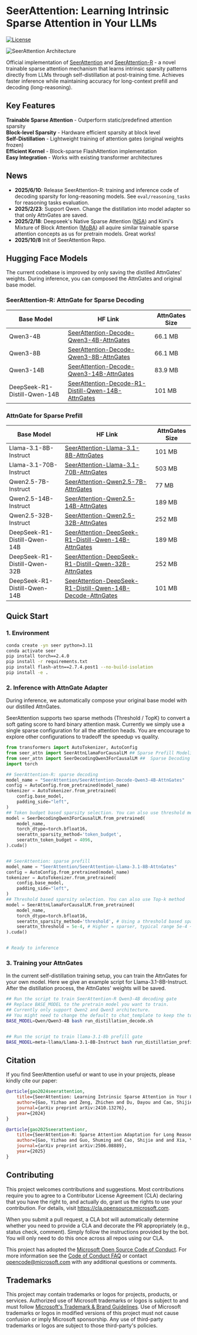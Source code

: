 # SeerAttention: Learning Intrinsic Sparse Attention in Your LLMs

[![License](https://img.shields.io/badge/License-MIT-green.svg)](LICENSE)

![SeerAttention Architecture](assets/seerattention-r.png)


Official implementation of [SeerAttention](https://arxiv.org/abs/2410.13276) and [SeerAttention-R](https://arxiv.org/abs/2506.08889) - a novel trainable sparse attention mechanism that learns intrinsic sparsity patterns directly from LLMs through self-distillation at post-training time. Achieves faster inference while maintaining accuracy for long-context prefill and decoding (long-reasoning).

## Key Features
**Trainable Sparse Attention** - Outperform static/predefined attention sparsity    
**Block-level Sparsity** - Hardware efficient sparsity at block level  
**Self-Distillation** - Lightweight training of attention gates (original weights frozen)  
**Efficient Kernel** -  Block-sparse FlashAttention implementation  
**Easy Integration** - Works with existing transformer architectures


## News
- **2025/6/10**: Release SeerAttention-R: training and inference code of decoding sparsity for long-reasoning models. See `eval/reasoning_tasks` for reasoning tasks evaluation.
- **2025/2/23**: Support Qwen. Change the distillation into model adapter so that only AttnGates are saved.
- **2025/2/18**: Deepseek's Native Sparse Attention ([NSA](https://arxiv.org/abs/2502.11089)) and Kimi's Mixture of Block Attention ([MoBA](https://github.com/MoonshotAI/MoBA)) all aquire similar trainable sparse attention concepts as us for pretrain models. Great works!
- **2025/10/8** Init of SeerAttention Repo. 






## Hugging Face Models
The current codebase is improved by only saving the distilled AttnGates' weights. During inference, you can composed the AttnGates and original base model. 

### SeerAttention-R: AttnGate for Sparse Decoding

| Base Model                          | HF Link                                                                 | AttnGates Size |
|-------------------------------------|-------------------------------------------------------------------------|----------------|
| Qwen3-4B                            | [SeerAttention-Decode-Qwen3-4B-AttnGates](https://huggingface.co/SeerAttention/SeerAttention-Decode-Qwen3-4B-AttnGates)        | 66.1 MB      |
| Qwen3-8B                            | [SeerAttention-Decode-Qwen3-8B-AttnGates](https://huggingface.co/SeerAttention/SeerAttention-Decode-Qwen3-8B-AttnGates)        | 66.1 MB      |
| Qwen3-14B                           | [SeerAttention-Decode-Qwen3-14B-AttnGates](https://huggingface.co/SeerAttention/SeerAttention-Decode-Qwen3-14B-AttnGates)       | 83.9 MB      |
| DeepSeek-R1-Distill-Qwen-14B        | [SeerAttention-Decode-R1-Distill-Qwen-14B-AttnGates](https://huggingface.co/SeerAttention/SeerAttention-Decode-R1-Distill-Qwen-14B-AttnGates)          | 101 MB       |


### AttnGate for Sparse Prefill

| Base Model                          | HF Link                                                                 | AttnGates Size |
|-------------------------------------|-------------------------------------------------------------------------|----------------|
| Llama-3.1-8B-Instruct               | [SeerAttention-Llama-3.1-8B-AttnGates](https://huggingface.co/SeerAttention/SeerAttention-Llama-3.1-8B-AttnGates)    | 101 MB       |
| Llama-3.1-70B-Instruct              | [SeerAttention-Llama-3.1-70B-AttnGates](https://huggingface.co/SeerAttention/SeerAttention-Llama-3.1-70B-AttnGates)   | 503 MB       |
| Qwen2.5-7B-Instruct                 | [SeerAttention-Qwen2.5-7B-AttnGates](https://huggingface.co/SeerAttention/SeerAttention-Qwen2.5-7B-AttnGates)         | 77 MB        |
| Qwen2.5-14B-Instruct                | [SeerAttention-Qwen2.5-14B-AttnGates](https://huggingface.co/SeerAttention/SeerAttention-Qwen2.5-14B-AttnGates)        | 189 MB       |
| Qwen2.5-32B-Instruct                | [SeerAttention-Qwen2.5-32B-AttnGates](https://huggingface.co/SeerAttention/SeerAttention-Qwen2.5-32B-AttnGates)        | 252 MB       |
| DeepSeek-R1-Distill-Qwen-14B        | [SeerAttention-DeepSeek-R1-Distill-Qwen-14B-AttnGates](https://huggingface.co/SeerAttention/SeerAttention-DeepSeek-R1-Distill-Qwen-14B-AttnGates) | 189 MB       |
| DeepSeek-R1-Distill-Qwen-32B        | [SeerAttention-DeepSeek-R1-Distill-Qwen-32B-AttnGates](https://huggingface.co/SeerAttention/SeerAttention-DeepSeek-R1-Distill-Qwen-32B-AttnGates) | 252 MB       |
| DeepSeek-R1-Distill-Qwen-14B        | [SeerAttention-DeepSeek-R1-Distill-Qwen-14B-Decode-AttnGates](https://huggingface.co/SeerAttention/SeerAttention-DeepSeek-R1-Distill-Qwen-14B-Decode-AttnGates) | 101 MB       |


## Quick Start

### 1. Environment
```bash
conda create -yn seer python=3.11
conda activate seer
pip install torch==2.4.0
pip install -r requirements.txt
pip install flash-attn==2.7.4.post1 --no-build-isolation
pip install -e . 
```



### 2. Inference with AttnGate Adapter
During inference, we automatically compose your original base model with our distilled AttnGates.

SeerAttention supports two sparse methods (Threshold / TopK) to convert a soft gating score to hard binary attention mask. Currently we simply use a single sparse configuration for all the attention heads. You are encourage to explore other configurations to tradeoff the speedup vs quality.
```python
from transformers import AutoTokenizer, AutoConfig
from seer_attn import SeerAttnLlamaForCausalLM ## Sparse Prefill Modeling
from seer_attn import SeerDecodingQwen3ForCausalLM ##  Sparse Decoding Modeling
import torch

## SeerAttention-R: sparse decoding 
model_name = "SeerAttention/SeerAttention-Decode-Qwen3-4B-AttnGates"
config = AutoConfig.from_pretrained(model_name)
tokenizer = AutoTokenizer.from_pretrained(
    config.base_model, 
    padding_side="left",
)
## Token budget based sparsity selection. You can also use threshold method
model = SeerDecodingQwen3ForCausalLM.from_pretrained(
    model_name,
    torch_dtype=torch.bfloat16,
    seerattn_sparsity_method='token_budget', 
    seerattn_token_budget = 4096, 
).cuda()


## SeerAttention: sparse prefill 
model_name = "SeerAttention/SeerAttention-Llama-3.1-8B-AttnGates"
config = AutoConfig.from_pretrained(model_name)
tokenizer = AutoTokenizer.from_pretrained(
    config.base_model, 
    padding_side="left",
)
## Threshold based sparsity selection. You can also use Top-k method
model = SeerAttnLlamaForCausalLM.from_pretrained(
    model_name,
    torch_dtype=torch.bfloat16,
    seerattn_sparsity_method='threshold', # Using a threshold based sparse method, 
    seerattn_threshold = 5e-4, # Higher = sparser, typical range 5e-4 ~ 5e-3
).cuda()


# Ready to inference
```

### 3. Training your AttnGates
In the current self-distillation training setup, you can train the AttnGates for your own model. Here we give an example script for Llama-3.1-8B-Instruct. After the distillation process, the AttnGates' weights will be saved.

```bash
## Run the script to train SeerAttention-R Qwen3-4B decoding gate
## Replace BASE_MODEL to the pretrain model you want to train. 
## Currently only support Qwen2 and Qwen3 architecture. 
## You might need to change the default to chat_template to keep the tokens between <think> </think>. See `chat_template` for examples. 
BASE_MODEL=Qwen/Qwen3-4B bash run_distillation_decode.sh


## Run the script to train llama-3.1-8b prefill gate
BASE_MODEL=meta-llama/Llama-3.1-8B-Instruct bash run_distillation_prefill.sh

```

## Citation

If you find SeerAttention useful or want to use in your projects, please kindly cite our paper:

```bibtex
@article{gao2024seerattention,
    title={SeerAttention: Learning Intrinsic Sparse Attention in Your LLMs},
    author={Gao, Yizhao and Zeng, Zhichen and Du, Dayou and Cao, Shijie and So, Hayden Kwok-Hay and Cao, Ting and Yang, Fan and Yang, Mao},
    journal={arXiv preprint arXiv:2410.13276},
    year={2024}
}

@article{gao2025seerattentionr,
    title={SeerAttention-R: Sparse Attention Adaptation for Long Reasoning},
    author={Gao, Yizhao and Guo, Shuming and Cao, Shijie and and Xia, Yuqing, and Wang, Lei, and Ma, Lingxiao, and Sun, Yutao, and Ye, Tianzhu, and Dong, Li, and So, Hayden Kwok-Hay and Hua, Yu, and Cao, Ting and Yang, Fan and Yang, Mao},
    journal={arXiv preprint arXiv:2506.08889},
    year={2025}
}

```


## Contributing

This project welcomes contributions and suggestions.  Most contributions require you to agree to a
Contributor License Agreement (CLA) declaring that you have the right to, and actually do, grant us
the rights to use your contribution. For details, visit https://cla.opensource.microsoft.com.

When you submit a pull request, a CLA bot will automatically determine whether you need to provide
a CLA and decorate the PR appropriately (e.g., status check, comment). Simply follow the instructions
provided by the bot. You will only need to do this once across all repos using our CLA.

This project has adopted the [Microsoft Open Source Code of Conduct](https://opensource.microsoft.com/codeofconduct/).
For more information see the [Code of Conduct FAQ](https://opensource.microsoft.com/codeofconduct/faq/) or
contact [opencode@microsoft.com](mailto:opencode@microsoft.com) with any additional questions or comments.

## Trademarks

This project may contain trademarks or logos for projects, products, or services. Authorized use of Microsoft 
trademarks or logos is subject to and must follow 
[Microsoft's Trademark & Brand Guidelines](https://www.microsoft.com/en-us/legal/intellectualproperty/trademarks/usage/general).
Use of Microsoft trademarks or logos in modified versions of this project must not cause confusion or imply Microsoft sponsorship.
Any use of third-party trademarks or logos are subject to those third-party's policies.
